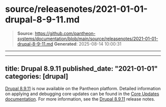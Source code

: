 # source/releasenotes/2021-01-01-drupal-8-9-11.md

> **Source**: https://github.com/pantheon-systems/documentation/blob/main/source/releasenotes/2021-01-01-drupal-8-9-11.md
> **Generated**: 2025-08-14 10:00:31

---

---
title: Drupal 8.9.11
published_date: "2021-01-01"
categories: [drupal]
---
[Drupal 8.9.11](https://www.drupal.org/project/drupal/releases/8.9.11) is now available on the Pantheon platform. Detailed information on applying and debugging core updates can be found in the [Core Updates documentation](/core-updates). For more information, see the [Drupal 8.9.11](https://www.drupal.org/project/drupal/releases/8.9.11) release notes.
